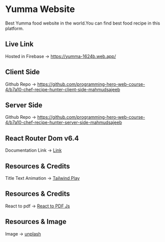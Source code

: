 # Yumma Website

 Best Yumma food website in the world.You can find best food recipe in this platform.

## Live Link
Hosted in Firebase -> https://yumma-1624b.web.app/


## Client Side
Github Repo ->  https://github.com/programming-hero-web-course-4/b7a10-chef-recipe-hunter-client-side-mahmudsajeeb
## Server Side
Github Repo ->  https://github.com/programming-hero-web-course-4/b7a10-chef-recipe-hunter-server-side-mahmudsajeeb


## React Router Dom v6.4 
Documentation Link -> [Link](https://reactrouter.com/en/main/start/overview)

 
 

## Resources & Credits

Title Text Animation -> [Tailwind Play](https://play.tailwindcss.com/VCZwwz1e3R)

## Resources & Credits 
React to pdf -> [React to PDF Js](https://www.npmjs.com/package/react-to-pdf)
 
## Resources & Image 
Image -> [unplash](https://unsplash.com/)
 

